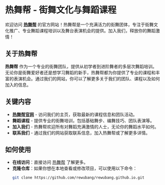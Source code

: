 # 热舞帮 - 街舞文化与舞蹈课程

欢迎访问 **[热舞帮](http://热舞帮.com)** 的官方网站！热舞帮是一个充满活力的街舞团体，专注于街舞文化推广、专业舞蹈课程培训以及舞台表演机会的提供。加入我们，释放你的舞蹈激情！

## 关于热舞帮

**热舞帮** 作为一个专业的街舞团队，提供从初学者到进阶舞者的多层次舞蹈培训。无论你是街舞爱好者还是想学习舞蹈的新手，热舞帮都为你提供了专业的课程和丰富的表演机会。通过我们的网站，你可以了解更多关于我们的团队、课程以及如何加入的信息。

## 关键内容

- **[热舞帮官网](https://meijiaobang.github.io)** - 访问我们的主页，获取最新的课程信息和团队活动。
- **舞蹈课程** - 提供专业的街舞培训，包括基础舞步、编舞技巧、团队表演等。
- **加入我们** - 热舞帮欢迎所有对舞蹈充满激情的人士，无论你的舞蹈水平如何。
- **联系我们** - 通过我们的网站获取联系信息，加入热舞帮或了解更多详情。

## 如何使用

- **在线访问**：直接访问 [热舞帮](http://热舞帮.com) 了解更多。
- **克隆仓库**：如果你想在本地查看或修改项目，可以使用以下命令：
  ```bash
  git clone https://github.com/rewubang/rewubang.github.io.git
